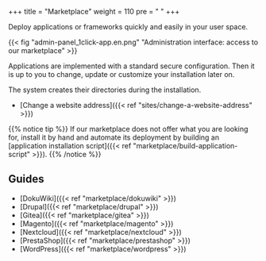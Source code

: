 +++
title = "Marketplace"
weight = 110
pre = "<i class='fas fa-fw fa-store'></i> "
+++

Deploy applications or frameworks quickly and easily in your user space.

{{< fig "admin-panel_1click-app.en.png" "Administration interface: access to our marketplace" >}}

Applications are implemented with a standard secure configuration. Then it is up to you to change, update or customize your installation later on.

The system creates their directories during the installation.

* [Change a website address]({{< ref "sites/change-a-website-address" >}})

{{% notice tip %}}
If our marketplace does not offer what you are looking for, install it by hand and automate its deployment by building an [application installation script]({{< ref "marketplace/build-application-script" >}}).
{{% /notice %}}

## Guides

- [DokuWiki]({{< ref "marketplace/dokuwiki" >}})
- [Drupal]({{< ref "marketplace/drupal" >}})
- [Gitea]({{< ref "marketplace/gitea" >}})
- [Magento]({{< ref "marketplace/magento" >}})
- [Nextcloud]({{< ref "marketplace/nextcloud" >}})
- [PrestaShop]({{< ref "marketplace/prestashop" >}})
- [WordPress]({{< ref "marketplace/wordpress" >}})
